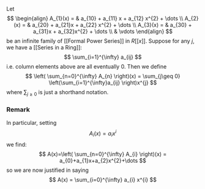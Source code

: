 Let 
$$
\begin{align}
A_{1}(x)  = &  a_{10} + a_{11} x + a_{12} x^{2} + \dots \\
A_{2}(x)   = &  a_{20} + a_{21}x + a_{22} x^{2} + \dots \\
A_{3}(x)   =  & a_{30} + a_{31}x + a_{32}x^{2} + \dots  \\
 & \vdots
\end{align}
$$
be an infinite family of [[Formal Power Series]] in $R[[x]]$.
Suppose for any $j$, we have a [[Series in a Ring]]:
$$
\sum_{i=1}^{\infty} a_{ij}
$$
i.e. column elements above are all eventually $0$.
Then we define
$$
\left( \sum_{n=0}^{\infty} A_{n} \right)(x) = \sum_{j\geq 0} \left(\sum_{i=1}^{\infty}a_{ij} \right)x^{j}
$$
where $\sum_{j\geq 0}$ is just a shorthand notation.
### Remark
In particular, setting
$$
A_{i}(x) = a_{i}x^{i}
$$
we find:
$$
A(x)=\left( \sum_{n=0}^{\infty} A_{i}  \right)(x) = a_{0}+a_{1}x+a_{2}x^{2}+\dots
$$
so we are now justified in saying 
$$
A(x) = \sum_{i=0}^{\infty} a_{i} x^{i}
$$
